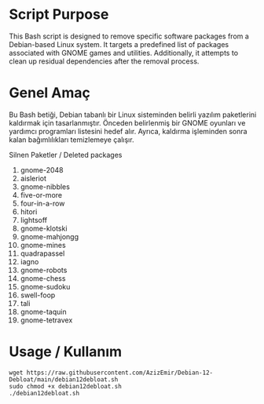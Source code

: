 # Script Purpose

This Bash script is designed to remove specific software packages from a Debian-based Linux system. It targets a predefined list of packages associated with GNOME games and utilities. Additionally, it attempts to clean up residual dependencies after the removal process.

# Genel Amaç

Bu Bash betiği, Debian tabanlı bir Linux sisteminden belirli yazılım paketlerini kaldırmak için tasarlanmıştır. Önceden belirlenmiş bir GNOME oyunları ve yardımcı programları listesini hedef alır. Ayrıca, kaldırma işleminden sonra kalan bağımlılıkları temizlemeye çalışır.


Silnen Paketler / Deleted packages
1. gnome-2048
2. aisleriot
3. gnome-nibbles
4. five-or-more
5. four-in-a-row
6. hitori
7. lightsoff
8. gnome-klotski
9. gnome-mahjongg
10. gnome-mines
11. quadrapassel
12. iagno
13. gnome-robots
14. gnome-chess
15. gnome-sudoku
16. swell-foop
17. tali
18. gnome-taquin
19. gnome-tetravex

# Usage / Kullanım

```shell
wget https://raw.githubusercontent.com/AzizEmir/Debian-12-Debloat/main/debian12debloat.sh
sudo chmod +x debian12debloat.sh
./debian12debloat.sh
```
